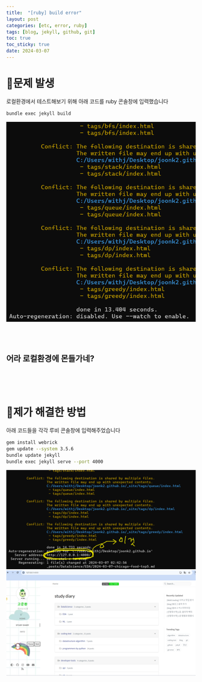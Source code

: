 ```yaml
---
title:  "[ruby] build error"
layout: post
categories: [etc, error, ruby] 
tags: [blog, jekyll, github, git]
toc: true
toc_sticky: true
date: 2024-03-07
---
```


# 🚨문제 발생

로컬환경에서 테스트해보기 위해 아래 코드를 ruby 콘솔창에 입력했습니다

```bash
bundle exec jekyll build
```

![Desktop View](/assets/img/error/ruby/1.png)

<br><br>

## 어라 로컬환경에 몬들가네? 
<br><br><br>

# 🔑제가 해결한 방법
아래 코드들을 각각 루비 콘솔창에 입력해주었습니다
```bash
gem install webrick
gem update --system 3.5.6
bundle update jekyll
bundle exec jekyll serve --port 4000
```

![Desktop View](/assets/img/error/ruby/2.png)
![Desktop View](/assets/img/error/ruby/3.png)